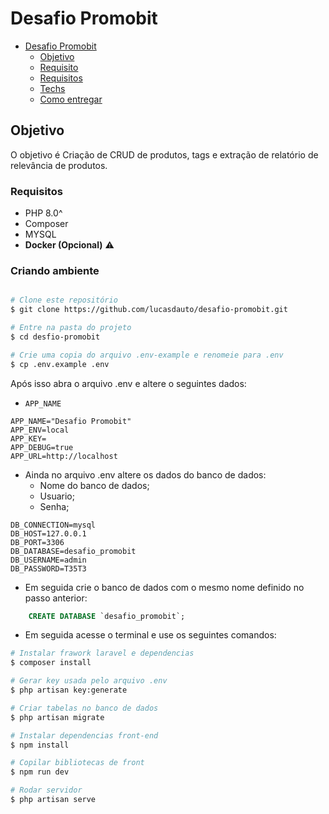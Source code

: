 # Desafio Promobit

- [Desafio Promobit](#desafio-promobit)
    - [Objetivo](#objetivo)
    - [Requisito](#requisitos)
    - [Requisitos](#requisitos)
    - [Techs](#techs-obrigatrio)
    - [Como entregar](#como-entregar)

## Objetivo
O objetivo é Criação de CRUD de produtos, tags e extração de relatório de relevância de produtos.

### Requisitos
- PHP 8.0^
- Composer
- MYSQL
- **Docker (Opcional)** ⚠️

### Criando ambiente
``` bash

# Clone este repositório
$ git clone https://github.com/lucasdauto/desafio-promobit.git

# Entre na pasta do projeto
$ cd desfio-promobit

# Crie uma copia do arquivo .env-example e renomeie para .env
$ cp .env.example .env

```
Após isso abra o arquivo .env e altere o seguintes dados:

- `APP_NAME`

``` dotenv
APP_NAME="Desafio Promobit"
APP_ENV=local
APP_KEY=
APP_DEBUG=true
APP_URL=http://localhost
```

- Ainda no arquivo .env altere os dados do banco de dados:
  * Nome do banco de dados;
  * Usuario;
  * Senha;
``` dotenv
DB_CONNECTION=mysql
DB_HOST=127.0.0.1
DB_PORT=3306
DB_DATABASE=desafio_promobit
DB_USERNAME=admin
DB_PASSWORD=T35T3
```
- Em seguida crie o banco de dados com o mesmo nome definido no passo anterior:
``` SQL
    CREATE DATABASE `desafio_promobit`;
```
- Em seguida acesse o terminal e use os seguintes comandos:
``` bash
# Instalar frawork laravel e dependencias
$ composer install

# Gerar key usada pelo arquivo .env
$ php artisan key:generate

# Criar tabelas no banco de dados
$ php artisan migrate

# Instalar dependencias front-end
$ npm install

# Copilar bibliotecas de front
$ npm run dev

# Rodar servidor
$ php artisan serve
```
